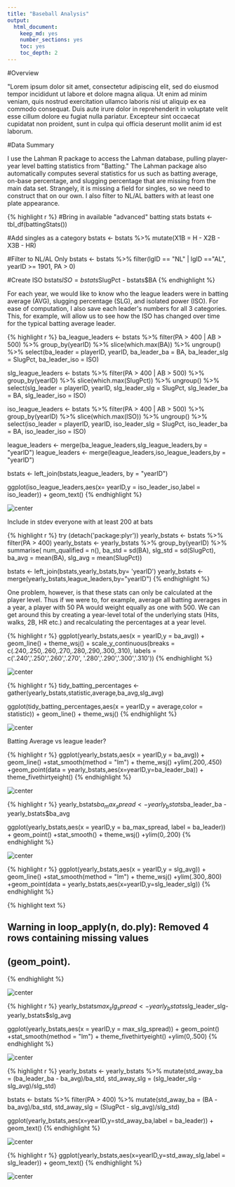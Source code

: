 ```yaml
---
title: "Baseball Analysis"
output:
  html_document:
    keep_md: yes
    number_sections: yes
    toc: yes
    toc_depth: 2
---
```



#Overview

"Lorem ipsum dolor sit amet, consectetur adipiscing elit, sed do eiusmod tempor incididunt ut labore et dolore magna aliqua. Ut enim ad minim veniam, quis nostrud exercitation ullamco laboris nisi ut aliquip ex ea commodo consequat. Duis aute irure dolor in reprehenderit in voluptate velit esse cillum dolore eu fugiat nulla pariatur. Excepteur sint occaecat cupidatat non proident, sunt in culpa qui officia deserunt mollit anim id est laborum.


#Data Summary

I use the Lahman R package to access the Lahman database, pulling player-year level batting statistics from "Batting." The Lahman package also automatically computes several statistics for us such as batting average, on-base percentage, and slugging percentage that are missing from the main data set. Strangely, it is missing a field for singles, so we need to construct that on our own. I also filter to NL/AL batters with at least one plate appearance.



{% highlight r %}
#Bring in available "advanced" batting stats
bstats <- tbl_df(battingStats())

#Add singles as a category
bstats <- bstats %>% mutate(X1B = H - X2B - X3B - HR)

#Filter to NL/AL Only
bstats <- bstats %>% filter(lgID == "NL" | lgID =="AL",
                            yearID >= 1901,
                            PA > 0)

#Create ISO
bstats$ISO = bstats$SlugPct - bstats$BA
{% endhighlight %}

For each year, we would like to know who the league leaders were in batting average (AVG), slugging percentage (SLG), and isolated power (ISO). For ease of computation, I also save each leader's numbers for all 3 categories. This, for example, will allow us to see how the ISO has changed over time for the typical batting average leader. 


{% highlight r %}
ba_league_leaders <- bstats %>% filter(PA > 400 | AB > 500) %>% 
                                group_by(yearID) %>% 
                                slice(which.max(BA)) %>% 
                                ungroup() %>% 
                                select(ba_leader = playerID,
                                       yearID,
                                       ba_leader_ba = BA,
                                       ba_leader_slg = SlugPct,
                                       ba_leader_iso = ISO)

slg_league_leaders <- bstats %>% filter(PA > 400 | AB > 500) %>% 
                                 group_by(yearID) %>% 
                                 slice(which.max(SlugPct)) %>% 
                                 ungroup() %>% 
                                 select(slg_leader = playerID,
                                        yearID,
                                        slg_leader_slg = SlugPct,
                                        slg_leader_ba = BA,
                                        slg_leader_iso = ISO)

iso_league_leaders <- bstats %>% filter(PA > 400 | AB > 500) %>% 
                                 group_by(yearID) %>% 
                                 slice(which.max(ISO)) %>% 
                                 ungroup() %>% 
                                 select(iso_leader = playerID,
                                        yearID,
                                        iso_leader_slg = SlugPct,
                                        iso_leader_ba = BA,
                                        iso_leader_iso = ISO)

league_leaders <- merge(ba_league_leaders,slg_league_leaders,by = "yearID")
league_leaders <- merge(league_leaders,iso_league_leaders,by = "yearID")


bstats <- left_join(bstats,league_leaders, by = "yearID")

ggplot(iso_league_leaders,aes(x= yearID,y = iso_leader_iso,label = iso_leader)) + geom_text()
{% endhighlight %}

![center](/figs/baseball_stuff/unnamed-chunk-3-1.png) 


Include in stdev everyone with at least 200 at bats


{% highlight r %}
try (detach('package:plyr'))
yearly_bstats <- bstats %>% filter(PA > 400)
yearly_bstats <- yearly_bstats %>% group_by(yearID) %>% summarise(
                                              num_qualified = n(),
                                              ba_std = sd(BA),
                                              slg_std = sd(SlugPct),
                                              ba_avg = mean(BA),
                                              slg_avg = mean(SlugPct))

bstats <- left_join(bstats,yearly_bstats,by= 'yearID')
yearly_bstats <- merge(yearly_bstats,league_leaders,by="yearID")
{% endhighlight %}

One problem, however, is that these stats can only be calculated at the player level. Thus if we were to, for example, average all batting averages in a year, a player with 50 PA would weight equally as one with 500. We can get around this by creating a year-level total of the underlying stats (Hits, walks, 2B, HR etc.) and recalculating the percentages at a year level.



{% highlight r %}
ggplot(yearly_bstats,aes(x = yearID,y = ba_avg)) + geom_line() + theme_wsj() + scale_y_continuous(breaks = c(.240,.250,.260,.270,.280,.290,.300,.310),
                   labels = c('.240','.250','.260','.270',
                              '.280','.290','.300','.310'))
{% endhighlight %}

![center](/figs/baseball_stuff/unnamed-chunk-5-1.png) 

{% highlight r %}
tidy_batting_percentages <- gather(yearly_bstats,statistic,average,ba_avg,slg_avg)


ggplot(tidy_batting_percentages,aes(x = yearID,y = average,color = statistic)) + geom_line() + theme_wsj() 
{% endhighlight %}

![center](/figs/baseball_stuff/unnamed-chunk-5-2.png) 


Batting Average vs league leader?


{% highlight r %}
ggplot(yearly_bstats,aes(x = yearID,y = ba_avg)) + geom_line() +stat_smooth(method = "lm") + theme_wsj() +ylim(.200,.450) +geom_point(data = yearly_bstats,aes(x=yearID,y=ba_leader_ba)) + theme_fivethirtyeight()
{% endhighlight %}

![center](/figs/baseball_stuff/unnamed-chunk-6-1.png) 

{% highlight r %}
yearly_bstats$ba_max_spread <- yearly_bstats$ba_leader_ba - yearly_bstats$ba_avg

ggplot(yearly_bstats,aes(x = yearID,y = ba_max_spread, label = ba_leader)) + geom_point() +stat_smooth() + theme_wsj() +ylim(0,.200)
{% endhighlight %}

![center](/figs/baseball_stuff/unnamed-chunk-6-2.png) 


{% highlight r %}
ggplot(yearly_bstats,aes(x = yearID,y = slg_avg)) + geom_line() +stat_smooth(method = "lm") + theme_wsj() +ylim(.300,.800) +geom_point(data = yearly_bstats,aes(x=yearID,y=slg_leader_slg))
{% endhighlight %}



{% highlight text %}
## Warning in loop_apply(n, do.ply): Removed 4 rows containing missing values
## (geom_point).
{% endhighlight %}

![center](/figs/baseball_stuff/unnamed-chunk-7-1.png) 

{% highlight r %}
yearly_bstats$max_slg_spread<- yearly_bstats$slg_leader_slg- yearly_bstats$slg_avg

ggplot(yearly_bstats,aes(x = yearID,y = max_slg_spread)) + geom_point() +stat_smooth(method = "lm") + theme_fivethirtyeight() +ylim(0,.500)
{% endhighlight %}

![center](/figs/baseball_stuff/unnamed-chunk-7-2.png) 



{% highlight r %}
yearly_bstats <- yearly_bstats %>% mutate(std_away_ba = (ba_leader_ba - ba_avg)/ba_std,
                                          std_away_slg = (slg_leader_slg - slg_avg)/slg_std)

bstats <- bstats %>% filter(PA > 400) %>% mutate(std_away_ba = (BA - ba_avg)/ba_std,
                                          std_away_slg = (SlugPct - slg_avg)/slg_std)

ggplot(yearly_bstats,aes(x=yearID,y=std_away_ba,label = ba_leader)) + geom_text()
{% endhighlight %}

![center](/figs/baseball_stuff/unnamed-chunk-8-1.png) 

{% highlight r %}
ggplot(yearly_bstats,aes(x=yearID,y=std_away_slg,label = slg_leader)) + geom_text()
{% endhighlight %}

![center](/figs/baseball_stuff/unnamed-chunk-8-2.png) 
